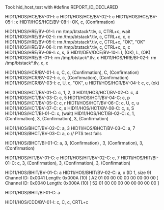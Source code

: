 Tool: hid_host_test with #define REPORT_ID_DECLARED

HID11/HOS/HCE/BV-01-I: c
HID11/HOS/HCE/BV-02-I: c
HID11/HOS/HCE/BV-05-I: c
HID11/HOS/HCE/BV-08-I: OK, c, (Confirmation)

HID11/HOS/HRE/BV-01-I: rm /tmp/btstack*.tlv, c, CTRL+c, wait 
HID11/HOS/HRE/BV-02-I: rm /tmp/btstack*.tlv, c, CTRL+c, c, c
HID11/HOS/HRE/BV-05-I: rm /tmp/btstack*.tlv, c, CTRL+c, "OK", "OK"
HID11/HOS/HRE/BV-06-I: rm /tmp/btstack*.tlv, c, CTRL+c, c, c
HID11/HOS/HRE/BV-09-I: c, s, S
HID11/DEV/DCE/BV-10-I: l, (OK), L, (OK)
HID11/HOS/HRE/BI-01-I: rm /tmp/btstack*.tlv, c
HID11/HOS/HRE/BI-02-I: rm /tmp/btstack*.tlv, c, c

HID11/HOS/HCR/BV-01-I: c, C, c, (Confirmation), C, (Confirmation)
HID11/HOS/HCR/BV-02-I: c, c, (Confirmation), (Confirmation)
HID11/HOS/HCR/BV-03-I: c, U, c, "OK", u
HID11/HOS/HCR/BV-04-I: c, c, (ok)

HID11/HOS/HCT/BV-01-C: c, 1, 2, 3
HID11/HOS/HCT/BV-02-C: c, 4
HID11/HOS/HCT/BV-03-C: c, 5
HID11/HOS/HCT/BV-04-C: c, p
HID11/HOS/HCT/BV-05-C: c, r
HID11/HOS/HCT/BV-06-C: c, U, c, u
HID11/HOS/HCT/BV-07-C: c, s
HID11/HOS/HCT/BV-08-C: c, s, S
HID11/HOS/HCT/BI-01-C: c, (wait)
HID11/HOS/HCT/BI-02-C: c, 1, (Confirmation), 3, (Confirmation), 3, (Confirmation)

HID11/HOS/BHCT/BV-02-C: a, 3
HID11/HOS/BHCT/BV-03-C: a, 7
HID11/HOS/BHCT/BV-03-C: a, o // PTS test fails

HID11/HOS/BHCT/BI-01-C: a, 3, (Confirmation) , 3, (Confirmation), 3, (Confirmation)

HID11/HOS/HIT/BV-01-C: c
HID11/HOS/HIT/BV-02-C: c, 7
HID11/HOS/HIT/BI-01-C: c, 3, (Confirmation), 3, (Confirmation), 3, (Confirmation)

HID11/HOS/BHIT/BV-01-C: a
HID11/HOS/BHIT/BV-02-C: a, o (ID 1, size 9)
    Channel ID: 0x0041  Length: 0x000A (10) [ A2 01 00 00 00 00 00 00 00 00 ]
    Channel ID: 0x0040  Length: 0x000A (10) [ 52 01 00 00 00 00 00 00 00 00 ]

HID11/HOS/BHIT/BI-01-C: a

HID11/HOS/CDD/BV-01-I: c, C, c, CRTL+c